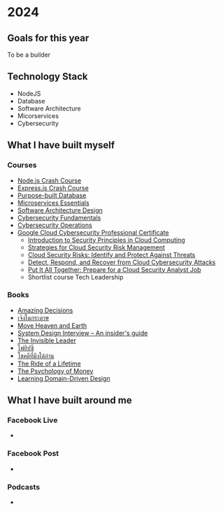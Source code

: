 # 2024

## Goals for this year
To be a builder

## Technology Stack
- NodeJS
- Database
- Software Architecture
- Micorservices
- Cybersecurity

## What I have built myself

### Courses
- [Node.js Crash Course](https://www.skooldio.com/courses/nodejs-crash-course)
- [Express.js Crash Course](https://www.skooldio.com/courses/expressjs-crash-course)
- [Purpose-built Database](https://www.skooldio.com/courses/purpose-built-database)
- [Microservices Essentials](https://www.skooldio.com/courses/microservices-essentials)
- [Software Architecture Design](https://www.skooldio.com/courses/software-architecture-design)
- [Cybersecurity Fundamentals](https://www.skooldio.com/courses/cybersecurity-fundamentals)
- [Cybersecurity Operations](https://www.skooldio.com/courses/cybersecurity-operations)
- [Google Cloud Cybersecurity Professional Certificate](https://www.coursera.org/professional-certificates/google-cloud-cybersecurity-certificate)
  - [Introduction to Security Principles in Cloud Computing](https://www.coursera.org/learn/introduction-to-security-principles-in-cloud-computing?specialization=google-cloud-cybersecurity-certificate)
  - [Strategies for Cloud Security Risk Management](https://www.coursera.org/learn/strategies-for-cloud-security-risk-management?specialization=google-cloud-cybersecurity-certificate)
  - [Cloud Security Risks: Identify and Protect Against Threats](https://www.coursera.org/learn/cloud-security-risks-identify-and-protect-against-threats?specialization=google-cloud-cybersecurity-certificate)
  - [Detect, Respond, and Recover from Cloud Cybersecurity Attacks](https://www.coursera.org/learn/detect-respond-and-recover-from-cloud-cybersecurity-attacks?specialization=google-cloud-cybersecurity-certificate)
  - [Put It All Together: Prepare for a Cloud Security Analyst Job](https://www.coursera.org/learn/put-it-all-together-prepare-for-a-cloud-security-analyst-job?specialization=google-cloud-cybersecurity-certificate)
  - Shortlist course Tech Leadership

### Books
- [Amazing Decisions](https://www.goodreads.com/book/show/36722973-amazing-decisions)
- [เจ๊งในกระดาษ](https://www.goodreads.com/book/show/201112532)
- [Move Heaven and Earth](https://www.goodreads.com/book/show/200554820-move-heaven-and-earth)
- [System Design Interview – An insider's guide](https://www.goodreads.com/book/show/54109255-system-design-interview-an-insider-s-guide)
- [The Invisible Leader](https://www.goodreads.com/book/show/124929073-the-invisible-leader)
- [ไพ่ยิปซี](https://www.goodreads.com/book/show/60282045)
- [โชคดีที่มึงได้อ่าน](https://www.goodreads.com/book/show/57820216)
- [The Ride of a Lifetime](https://www.goodreads.com/book/show/44525305-the-ride-of-a-lifetime)
- [The Psychology of Money](https://www.goodreads.com/book/show/41881472-the-psychology-of-money)
- [Learning Domain-Driven Design](https://www.goodreads.com/book/show/57573212-learning-domain-driven-design)

## What I have built around me

### Facebook Live
- 

### Facebook Post
- 

### Podcasts
- 
